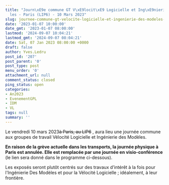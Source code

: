 ```yaml
---
title: "Journ\xE9e commune GT V\xE9locit\xE9 Logicielle et Ing\xE9nierie des Mod\xE8\
  les - Paris (LIP6) - 10 Mars 2023"
slug: journee-commune-gt-velocite-logicielle-et-ingenierie-des-modeles-paris-lip6-10-mars-2023
date: '2023-01-07 10:00:00'
date_gmt: '2023-01-07 08:00:00'
lastmod: '2024-09-07 10:04:21'
lastmod_gmt: '2024-09-07 08:04:21'
date: Sat, 07 Jan 2023 08:00:00 +0000
draft: false
author: Yves.Ledru
post_id: '207'
post_parent: '0'
post_type: post
menu_order: '0'
attachment_url: null
comment_status: closed
ping_status: open
categories:
- An2023
- EvenementGPL
- IDM
- VL
tags: null
summary: ''
---
```


Le vendredi 10 mars 2023~~à Paris, au LIP6~~ , aura lieu une journée commune aux groupes de travail Vélocité Logicielle et Ingénierie des Modèles.

**En raison de la grève actuelle dans les transports, la journée physique à Paris est annulée. Elle est remplacée par une journée en visio-conférence** (le lien sera donné dans le programme ci-dessous).

Les exposés seront plutôt centrés sur des travaux d’intérêt à la fois pour l'Ingénierie Des Modèles et pour la Vélocité Logicielle ; idéalement, à leur frontière.

